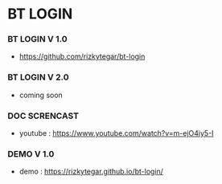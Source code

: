 # BT LOGIN

### BT LOGIN V 1.0

- https://github.com/rizkytegar/bt-login

### BT LOGIN V 2.0

- coming soon

### DOC SCRENCAST

- youtube : https://www.youtube.com/watch?v=m-ejO4iy5-I

### DEMO V 1.0

- demo : https://rizkytegar.github.io/bt-login/
